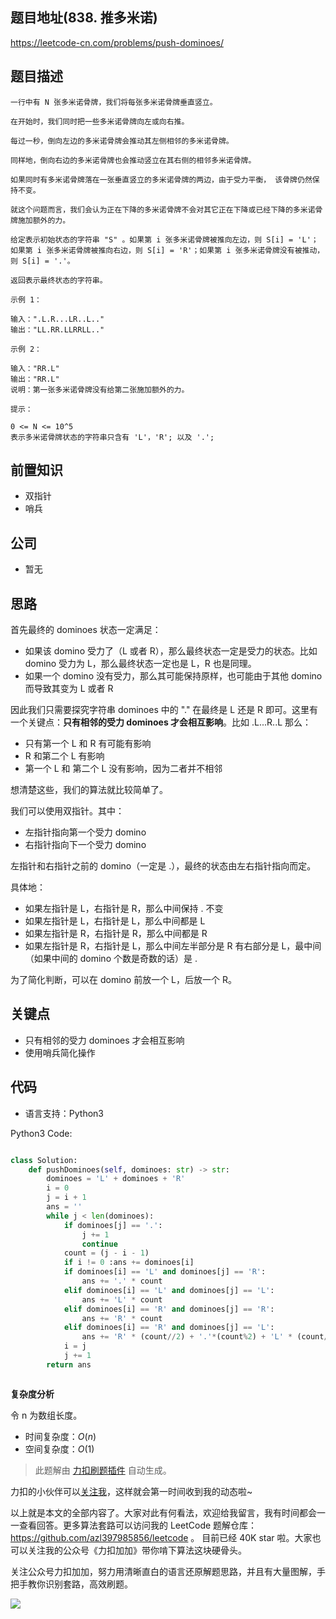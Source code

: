 ## 题目地址(838. 推多米诺)

https://leetcode-cn.com/problems/push-dominoes/

## 题目描述

```
一行中有 N 张多米诺骨牌，我们将每张多米诺骨牌垂直竖立。

在开始时，我们同时把一些多米诺骨牌向左或向右推。

每过一秒，倒向左边的多米诺骨牌会推动其左侧相邻的多米诺骨牌。

同样地，倒向右边的多米诺骨牌也会推动竖立在其右侧的相邻多米诺骨牌。

如果同时有多米诺骨牌落在一张垂直竖立的多米诺骨牌的两边，由于受力平衡， 该骨牌仍然保持不变。

就这个问题而言，我们会认为正在下降的多米诺骨牌不会对其它正在下降或已经下降的多米诺骨牌施加额外的力。

给定表示初始状态的字符串 "S" 。如果第 i 张多米诺骨牌被推向左边，则 S[i] = 'L'；如果第 i 张多米诺骨牌被推向右边，则 S[i] = 'R'；如果第 i 张多米诺骨牌没有被推动，则 S[i] = '.'。

返回表示最终状态的字符串。

示例 1：

输入：".L.R...LR..L.."
输出："LL.RR.LLRRLL.."

示例 2：

输入："RR.L"
输出："RR.L"
说明：第一张多米诺骨牌没有给第二张施加额外的力。

提示：

0 <= N <= 10^5
表示多米诺骨牌状态的字符串只含有 'L'，'R'; 以及 '.';
```

## 前置知识

- 双指针
- 哨兵

## 公司

- 暂无

## 思路

首先最终的 dominoes 状态一定满足：

- 如果该 domino 受力了（L 或者 R），那么最终状态一定是受力的状态。比如 domino 受力为 L，那么最终状态一定也是 L，R 也是同理。
- 如果一个 domino 没有受力，那么其可能保持原样，也可能由于其他 domino 而导致其变为 L 或者 R

因此我们只需要探究字符串 dominoes 中的 "." 在最终是 L 还是 R 即可。这里有一个关键点：**只有相邻的受力 dominoes 才会相互影响**。比如 .L...R..L 那么：

- 只有第一个 L 和 R 有可能有影响
- R 和第二个 L 有影响
- 第一个 L 和 第二个 L 没有影响，因为二者并不相邻

想清楚这些，我们的算法就比较简单了。

我们可以使用双指针。其中：

- 左指针指向第一个受力 domino
- 右指针指向下一个受力 domino

左指针和右指针之前的 domino（一定是 .），最终的状态由左右指针指向而定。

具体地：

- 如果左指针是 L，右指针是 R，那么中间保持 . 不变
- 如果左指针是 L，右指针是 L，那么中间都是 L
- 如果左指针是 R，右指针是 R，那么中间都是 R
- 如果左指针是 R，右指针是 L，那么中间左半部分是 R 有右部分是 L，最中间（如果中间的 domino 个数是奇数的话）是 .

为了简化判断，可以在 domino 前放一个 L，后放一个 R。

## 关键点

- 只有相邻的受力 dominoes 才会相互影响
- 使用哨兵简化操作

## 代码

- 语言支持：Python3

Python3 Code:

```python

class Solution:
    def pushDominoes(self, dominoes: str) -> str:
        dominoes = 'L' + dominoes + 'R'
        i = 0
        j = i + 1
        ans = ''
        while j < len(dominoes):
            if dominoes[j] == '.':
                j += 1
                continue
            count = (j - i - 1)
            if i != 0 :ans += dominoes[i]
            if dominoes[i] == 'L' and dominoes[j] == 'R':
                ans += '.' * count
            elif dominoes[i] == 'L' and dominoes[j] == 'L':
                ans += 'L' * count
            elif dominoes[i] == 'R' and dominoes[j] == 'R':
                ans += 'R' * count
            elif dominoes[i] == 'R' and dominoes[j] == 'L':
                ans += 'R' * (count//2) + '.'*(count%2) + 'L' * (count//2)
            i = j
            j += 1
        return ans



```

**复杂度分析**

令 n 为数组长度。

- 时间复杂度：$O(n)$
- 空间复杂度：$O(1)$

> 此题解由 [力扣刷题插件](https://leetcode-pp.github.io/leetcode-cheat/?tab=solution-template) 自动生成。

力扣的小伙伴可以[关注我](https://leetcode-cn.com/u/fe-lucifer/)，这样就会第一时间收到我的动态啦~

以上就是本文的全部内容了。大家对此有何看法，欢迎给我留言，我有时间都会一一查看回答。更多算法套路可以访问我的 LeetCode 题解仓库：https://github.com/azl397985856/leetcode 。 目前已经 40K star 啦。大家也可以关注我的公众号《力扣加加》带你啃下算法这块硬骨头。

关注公众号力扣加加，努力用清晰直白的语言还原解题思路，并且有大量图解，手把手教你识别套路，高效刷题。

![](https://tva1.sinaimg.cn/large/007S8ZIlly1gfcuzagjalj30p00dwabs.jpg)

